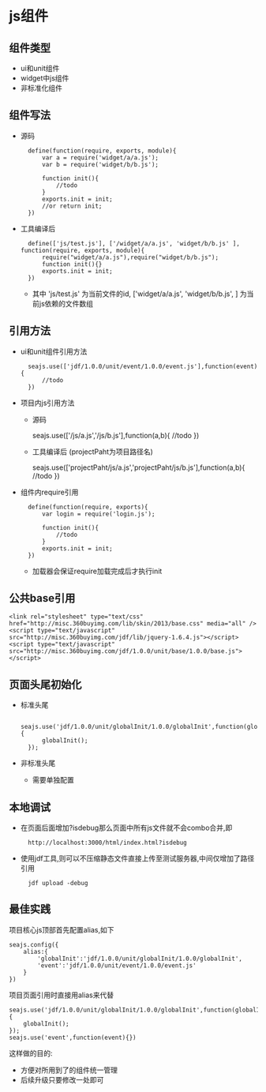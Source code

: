 # js组件

## 组件类型
* ui和unit组件
* widget中js组件
* 非标准化组件

## 组件写法
* 源码

		define(function(require, exports, module){
			var a = require('widget/a/a.js');
			var b = require('widget/b/b.js');

			function init(){
				//todo
			}
			exports.init = init;
			//or return init;
		})

* 工具编译后

		define(['js/test.js'], ['/widget/a/a.js', 'widget/b/b.js' ], function(require, exports, module){
			require("widget/a/a.js"),require("widget/b/b.js");
			function init(){}
			exports.init = init;
		})

	* 其中 'js/test.js' 为当前文件的id,  ['widget/a/a.js', 'widget/b/b.js', ] 为当前js依赖的文件数组

## 引用方法

* ui和unit组件引用方法

		seajs.use(['jdf/1.0.0/unit/event/1.0.0/event.js'],function(event){ 
			//todo
		})

* 项目内js引用方法
	* 源码

		seajs.use(['/js/a.js','/js/b.js'],function(a,b){ 
			//todo
		})
	
	* 工具编译后 (projectPaht为项目路径名)

		seajs.use(['projectPaht/js/a.js','projectPaht/js/b.js'],function(a,b){ 
			//todo
		})
		
* 组件内require引用
	
		define(function(require, exports){
			var login = require('login.js');

			function init(){
				//todo
			}
			exports.init = init;
		})

	* 加载器会保证require加载完成后才执行init


## 公共base引用

	<link rel="stylesheet" type="text/css" href="http://misc.360buyimg.com/lib/skin/2013/base.css" media="all" />
	<script type="text/javascript" src="http://misc.360buyimg.com/jdf/lib/jquery-1.6.4.js"></script>
	<script type="text/javascript" src="http://misc.360buyimg.com/jdf/1.0.0/unit/base/1.0.0/base.js"></script>


## 页面头尾初始化
* 标准头尾
		
		seajs.use('jdf/1.0.0/unit/globalInit/1.0.0/globalInit',function(globalInit){
			globalInit();
		});

* 非标准头尾

	* 需要单独配置

## 本地调试
* 在页面后面增加?isdebug那么页面中所有js文件就不会combo合并,即

		http://localhost:3000/html/index.html?isdebug

* 使用jdf工具,则可以不压缩静态文件直接上传至测试服务器,中间仅增加了路径引用

		jdf upload -debug 


## 最佳实践
项目核心js顶部首先配置alias,如下

	seajs.config({
		alias:{
			'globalInit':'jdf/1.0.0/unit/globalInit/1.0.0/globalInit',
			'event':'jdf/1.0.0/unit/event/1.0.0/event.js'
		}
	})

项目页面引用时直接用alias来代替

	seajs.use('jdf/1.0.0/unit/globalInit/1.0.0/globalInit',function(globalInit){
		globalInit();
	});
	seajs.use('event',function(event){})

这样做的目的:

* 方便对所用到了的组件统一管理
* 后续升级只要修改一处即可


